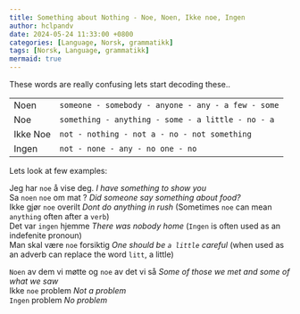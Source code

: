 ```yaml
---
title: Something about Nothing - Noe, Noen, Ikke noe, Ingen
author: hclpandv
date: 2024-05-24 11:33:00 +0800
categories: [Language, Norsk, grammatikk]
tags: [Norsk, Language, grammatikk]
mermaid: true
---
```


<link rel="stylesheet" href="https://cdnjs.cloudflare.com/ajax/libs/font-awesome/6.0.0-beta3/css/all.min.css">
<script src="{{ '/assets/js/custom.js' | relative_url }}"></script>

These words are really confusing lets start decoding these..

|   |   |
|---|---|
| Noen <i class="fas fa-volume-up" onclick="speakText('Noen')"></i> | `someone - somebody - anyone - any - a few - some`  |
| Noe  <i class="fas fa-volume-up" onclick="speakText('Noe')"></i> | `something - anything - some - a little - no - a` |
| Ikke Noe  <i class="fas fa-volume-up" onclick="speakText('Ikke Noe')"></i> | `not - nothing - not a - no - not something` |
| Ingen <i class="fas fa-volume-up" onclick="speakText('Ingen')"></i> | `not - none - any - no one - no` |

Lets look at few examples:  

Jeg har `noe` å vise deg.  *I have something to show you*  
Sa `noen` `noe` om mat ?  *Did someone say something about food?*   
Ikke gjør `noe` overilt  *Dont do anything in rush* (Sometimes `noe` can mean `anything` often after a `verb`)  
Det var `ingen` hjemme  *There was nobody home* (`Ingen` is often used as an indefenite pronoun)  
Man skal være `noe` forsiktig   *One should be `a little` careful* (when used as an adverb can replace the word `litt`, a little)  

`Noen` av dem vi møtte og `noe` av det vi så   *Some of those we met and some of what we saw*  
Ikke `noe` problem *Not a problem*  
`Ingen` problem *No problem*  
